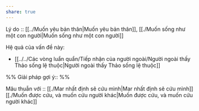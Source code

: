 ```yaml
---
share: true
---
```

Lý do :: [[../Muốn yêu bản thân|Muốn yêu bản thân]], [[./Muốn sống như một con người|Muốn sống như một con người]]

Hệ quả của vấn đề này:
- [[../../Các vòng luẩn quẩn/Tiếp nhận của người ngoài/Người ngoài thấy Thảo sống lệ thuộc|Người ngoài thấy Thảo sống lệ thuộc]]


%%
Giải pháp gợi ý:: 
%%



Mâu thuẫn với :: 
[[./Mar nhất định sẽ cứu mình|Mar nhất định sẽ cứu mình]]
[[./Muốn được cứu, và muốn cứu người khác|Muốn được cứu, và muốn cứu người khác]]
